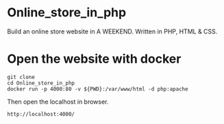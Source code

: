 # Online_store_in_php
Build an online store website in A WEEKEND. Written in PHP, HTML &amp; CSS.

# Open the website with docker
```
git clone 
cd Online_store_in_php
docker run -p 4000:80 -v ${PWD}:/var/www/html -d php:apache
```
Then open the localhost in browser.
```
http://localhost:4000/
```
